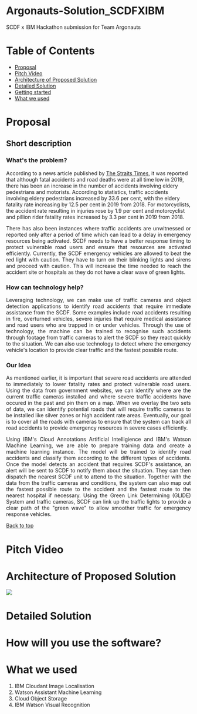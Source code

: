 # Argonauts-Solution_SCDFXIBM
SCDF x IBM Hackathon submission for Team Argonauts

# Table of Contents
* [Proposal](#Proposal)
* [Pitch Video](#Pitch-Video)
* [Architecture of Proposed Solution](#Architecture-of-Proposed-Solution)
* [Detailed Solution](#Detailed-Solution)
* [Getting started](#How-will-you-use-the-software?)
* [What we used](#What-we-used)

# Proposal
## Short description

### What's the problem? 
According to a news article published by [The Straits Times](https://www.straitstimes.com/singapore/transport/overall-improvement-in-road-traffic-situation-for-2019-but-more-accidents), it was reported that although fatal accidents and road deaths were at all time low in 2019, there has been an increase in the number of accidents involving eldery pedestrians and motorists. According to statistics, traffic accidents involving eldery pedestrians increased by 33.6 per cent, with the eldery fatality rate increasing by 12.5 per cent in 2019 from 2018. For motorcyclists, the accident rate resulting in injuries rose by 1.9 per cent and motorcyclist and pillion rider fatality rates increased by 3.3 per cent in 2019 from 2018.</p>

<p align="justify">There has also been instances where traffic accidents are unwitnessed or reported only after a period of time which can lead to a delay in emergency resources being activated. SCDF needs to have a better response timing to protect vulnerable road users and ensure that resources are activated efficiently. Currently, the SCDF emergency vehicles are allowed to beat the red light with caution. They have to turn on their blinking lights and sirens and proceed with caution. This will increase the time needed to reach the accident site or hospitals as they do not have a clear wave of green lights.</p>  

### How can technology help?
<p align="justify">Leveraging technology, we can make use of traffic cameras and object detection applications to identify road accidents that require immediate assistance from the SCDF. Some examples include road accidents resulting in fire, overturned vehicles, severe injuries that require medical assistance and road users who are trapped in or under vehicles. Through the use of technology, the machine can be trained to recognise such accidents through footage from traffic cameras to alert the SCDF so they react quickly to the situation. We can also use technology to detect where the emergency vehicle's location to provide clear traffic and the fastest possible route.</p> 

### Our Idea
<p align="justify">As mentioned earlier, it is important that severe road accidents are attended to immediately to lower fatality rates and protect vulnerable road users. Using the data from government websites, we can identify where are the current traffic cameras installed and where severe traffic accidents have occured in the past and pin them on a map. When we overlay the two sets of data, we can identify potential roads that will require traffic cameras to be installed like silver zones or high accident rate areas. Eventually, our goal is to cover all the roads with cameras to ensure that the system can track all road accidents to provide emergency resources in severe cases efficiently.</p> 

<p align="justify">Using IBM's Cloud Annotations Artificial Intelligience and IBM's Watson Machine Learning, we are able to prepare training data and create a machine learning instance. The model will be trained to identify road accidents and classify them according to the different types of accidents. Once the model detects an accident that requires SCDF's assistance, an alert will be sent to SCDF to notify them about the situation. They can then dispatch the nearest SCDF unit to attend to the situation. Together with the data from the traffic cameras and conditions, the system can also map out the fastest possible route to the accident and the fastest route to the nearest hospital if necessary. Using the Green Link Determining (GLIDE) System and traffic cameras, SCDF can link up the traffic lights to provide a clear path of the "green wave" to allow smoother traffic for emergency response vehicles.</p> 

[Back to top](#Table-of-Contents)

# Pitch Video


# Architecture of Proposed Solution

![](https://github.com/ezhentan/Argonauts-Solution_SCDFXIBM/blob/master/Images%20for%20README/IMG_0191.jpg)


# Detailed Solution


# How will you use the software?


# What we used
<ol>
  <li>IBM Cloudant Image Localisation</li>
  <li>Watson Assistant Machine Learning</li>
  <li>Cloud Object Storage</li>
  <li>IBM Watson Visual Recognition</li>
</ol>
